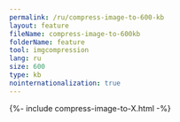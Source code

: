 ```yaml
---
permalink: /ru/compress-image-to-600-kb
layout: feature
fileName: compress-image-to-600kb
folderName: feature
tool: imgcompression
lang: ru
size: 600
type: kb
nointernationalization: true
---
```

{%- include compress-image-to-X.html -%}
      